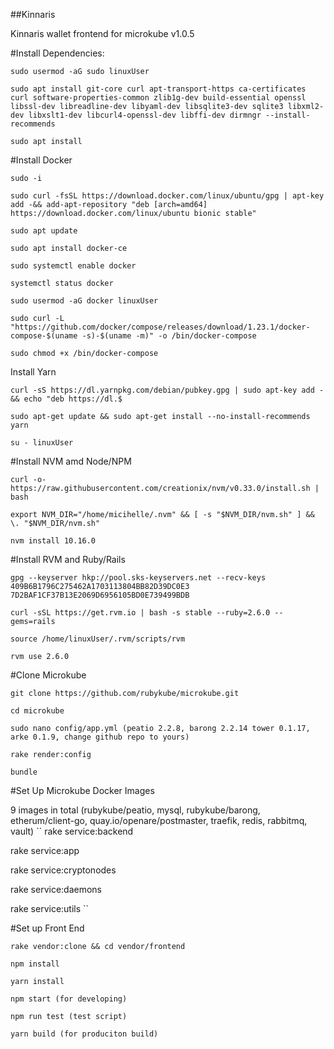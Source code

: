 ##Kinnaris

Kinnaris wallet frontend for microkube v1.0.5

#Install Dependencies:
```
sudo usermod -aG sudo linuxUser

sudo apt install git-core curl apt-transport-https ca-certificates curl software-properties-common zlib1g-dev build-essential openssl libssl-dev libreadline-dev libyaml-dev libsqlite3-dev sqlite3 libxml2-dev libxslt1-dev libcurl4-openssl-dev libffi-dev dirmngr --install-recommends

sudo apt install 
```

#Install Docker
```
sudo -i 

sudo curl -fsSL https://download.docker.com/linux/ubuntu/gpg | apt-key add -&& add-apt-repository "deb [arch=amd64] https://download.docker.com/linux/ubuntu bionic stable"

sudo apt update

sudo apt install docker-ce

sudo systemctl enable docker

systemctl status docker

sudo usermod -aG docker linuxUser

sudo curl -L "https://github.com/docker/compose/releases/download/1.23.1/docker-compose-$(uname -s)-$(uname -m)" -o /bin/docker-compose

sudo chmod +x /bin/docker-compose
```

Install Yarn
```
curl -sS https://dl.yarnpkg.com/debian/pubkey.gpg | sudo apt-key add - && echo "deb https://dl.$

sudo apt-get update && sudo apt-get install --no-install-recommends yarn

su - linuxUser
```

#Install NVM amd Node/NPM
```
curl -o- https://raw.githubusercontent.com/creationix/nvm/v0.33.0/install.sh | bash

export NVM_DIR="/home/micihelle/.nvm" && [ -s "$NVM_DIR/nvm.sh" ] && \. "$NVM_DIR/nvm.sh"

nvm install 10.16.0

```

#Install RVM and Ruby/Rails
```
gpg --keyserver hkp://pool.sks-keyservers.net --recv-keys 409B6B1796C275462A1703113804BB82D39DC0E3 7D2BAF1CF37B13E2069D6956105BD0E739499BDB

curl -sSL https://get.rvm.io | bash -s stable --ruby=2.6.0 --gems=rails

source /home/linuxUser/.rvm/scripts/rvm

rvm use 2.6.0

```
#Clone Microkube
```
git clone https://github.com/rubykube/microkube.git

cd microkube

sudo nano config/app.yml (peatio 2.2.8, barong 2.2.14 tower 0.1.17, arke 0.1.9, change github repo to yours)

rake render:config

bundle

```

#Set Up Microkube Docker Images

9 images in total (rubykube/peatio, mysql, rubykube/barong, etherum/client-go, quay.io/openare/postmaster, traefik, redis, rabbitmq, vault)
``
rake service:backend

rake service:app

rake service:cryptonodes

rake service:daemons

rake service:utils
``

#Set up Front End
```
rake vendor:clone && cd vendor/frontend

npm install

yarn install

npm start (for developing)

npm run test (test script)

yarn build (for produciton build)
```
